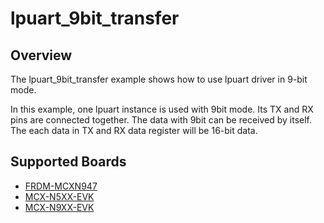 # lpuart_9bit_transfer

## Overview
The lpuart_9bit_transfer example shows how to use lpuart driver in 9-bit mode.

In this example, one lpuart instance is used with 9bit mode. Its TX and RX pins are connected together.
The data with 9bit can be received by itself. The each data in TX and RX data register will be 16-bit data.

## Supported Boards
- [FRDM-MCXN947](../../../_boards/frdmmcxn947/driver_examples/lpuart/9bit_transfer/example_board_readme.md)
- [MCX-N5XX-EVK](../../../_boards/mcxn5xxevk/driver_examples/lpuart/9bit_transfer/example_board_readme.md)
- [MCX-N9XX-EVK](../../../_boards/mcxn9xxevk/driver_examples/lpuart/9bit_transfer/example_board_readme.md)
